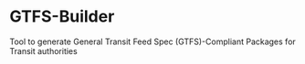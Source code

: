 # GTFS-Builder
Tool to generate General Transit Feed Spec (GTFS)-Compliant Packages for Transit authorities
